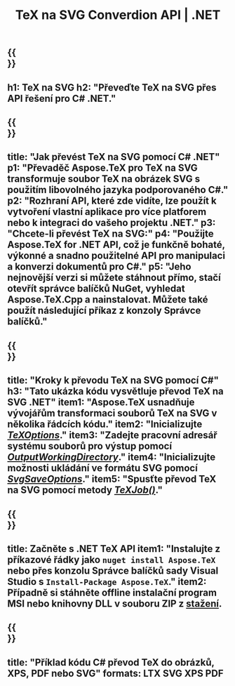 ﻿---
translation: true
template: /_templates/_conversion-child-net.md
title: TeX na SVG Converdion API | .NET
description: Funkce konverze TeX do SVG. Integrujte tuto on-premise .NET knihovnu do svého projektu nebo použijte multiplatformní aplikace pro převod TeXu na SVG.
keywords: tex to svg api net, tex2svg integrovat c#
url: /net/conversion/tex-to-svg/
family: tex
platformtag: net
feature: conversion
informat: TEX
outformat: SVG
otherformats: BMP PNG JPEG TIFF PDF XPS
---


{{<section banner>}}
---
h1: TeX na SVG
h2: "Převeďte TeX na SVG přes API řešení pro C# .NET."
---

{{<section overview>}}
---
title: "Jak převést TeX na SVG pomocí C# .NET"
p1: "Převaděč Aspose.TeX pro TeX na SVG transformuje soubor TeX na obrázek SVG s použitím libovolného jazyka podporovaného C#."
p2: "Rozhraní API, které zde vidíte, lze použít k vytvoření vlastní aplikace pro více platforem nebo k integraci do vašeho projektu .NET."
p3: "Chcete-li převést TeX na SVG:"
p4: "Použijte Aspose.TeX for .NET API, což je funkčně bohaté, výkonné a snadno použitelné API pro manipulaci a konverzi dokumentů pro C#."
p5: "Jeho nejnovější verzi si můžete stáhnout přímo, stačí otevřít správce balíčků NuGet, vyhledat Aspose.TeX.Cpp a nainstalovat. Můžete také použít následující příkaz z konzoly Správce balíčků."
---

{{<section feature1>}}
---
title: "Kroky k převodu TeX na SVG pomocí C#"
h3: "Tato ukázka kódu vysvětluje převod TeX na SVG .NET"
item1: "Aspose.TeX usnadňuje vývojářům transformaci souborů TeX na SVG v několika řádcích kódu."
item2: "Inicializujte [*TeXOptions*](https://reference.aspose.com/tex/net/aspose.tex/texoptions/)."
item3: "Zadejte pracovní adresář systému souborů pro výstup pomocí [*OutputWorkingDirectory*](https://reference.aspose.com/tex/net/aspose.tex/texoptions/outputworkingdirectory/)."
item4: "Inicializujte možnosti ukládání ve formátu SVG pomocí [*SvgSaveOptions*](https://reference.aspose.com/tex/net/aspose.tex.presentation.image/svgsaveoptions/)."
item5: "Spusťte převod TeX na SVG pomocí metody [*TeXJob()*](https://reference.aspose.com/tex/net/aspose.tex/texjob/)."
---

{{<section feature2>}}
---
title: Začněte s .NET TeX API
item1: "Instalujte z příkazové řádky jako ```nuget install Aspose.TeX``` nebo přes konzolu Správce balíčků sady Visual Studio s ```Install-Package Aspose.TeX```."
item2: Případně si stáhněte offline instalační program MSI nebo knihovny DLL v souboru ZIP z [stažení](https://downloads.aspose.com/tex/net).
---

{{<section widget>}}
---
title: "Příklad kódu C# převod TeX do obrázků, XPS, PDF nebo SVG"
formats: LTX SVG XPS PDF
---